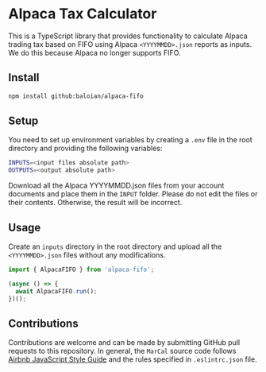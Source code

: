 # Alpaca Tax Calculator
This is a TypeScript library that provides functionality to calculate Alpaca trading tax based on FIFO using Alpaca `<YYYYMMDD>.json`
reports as inputs. We do this because Alpaca no longer supports FIFO.

## Install
```bash
npm install github:baloian/alpaca-fifo
```

## Setup
You need to set up environment variables by creating a `.env` file in the root directory and providing the following variables:
```bash
INPUTS=<input files absolute path>
OUTPUTS=<output absolute path>
```
Download all the Alpaca YYYYMMDD.json files from your account documents and place them in the `INPUT` folder. Please do not edit
the files or their contents. Otherwise, the result will be incorrect.


## Usage
Create an `inputs` directory in the root directory and upload all the `<YYYYMMDD>.json` files without any modifications.
```typescript
import { AlpacaFIFO } from 'alpaca-fifo';

(async () => {
  await AlpacaFIFO.run();
})();
```

## Contributions
Contributions are welcome and can be made by submitting GitHub pull requests
to this repository. In general, the `MarCal` source code follows
[Airbnb JavaScript Style Guide](https://github.com/airbnb/javascript) and the
rules specified in `.eslintrc.json` file.
